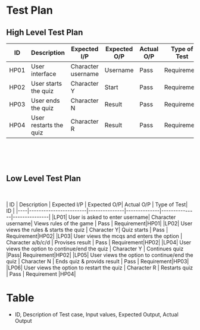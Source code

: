 # Test Plan

## High Level Test Plan

| ID | Description | Expected I/P | Expected O/P | Actual O/P | Type of Test |
|----|----------------------|-------------|-------------|-------------|--------------|
|HP01| User interface| Character username | Username | Pass| Requirement |
|HP02| User starts the quiz | Character Y | Start | Pass| Requirement |
|HP03| User ends the quiz | Character N | Result | Pass| Requirement |
|HP04| User restarts the quiz | Character R | Result | Pass| Requirement |
<br>
<br>
<br>

## Low Level Test Plan

<br>

| ID | Description | Expected I/P | Expected O/P| Actual O/P | Type of Test| ID |
|----|------------------------|---------------|--------------|---------------|---------------|
|LP01| User is asked to enter username| Character username| Views rules of the game | Pass | Requirement|HP01|
|LP02| User views the rules & starts the quiz | Character Y| Quiz starts | Pass | Requirement|HP02|
|LP03| User views the mcqs and enters the option | Character a/b/c/d | Provises result | Pass | Requirement|HP02|
|LP04| User views the option to continue/end the quiz | Character Y | Continues quiz |Pass| Requirement|HP02|
|LP05| User views the option to continue/end the quiz | Character N | Ends quiz & provids result | Pass | Requirement|HP03|
|LP06| User views the option to restart the quiz | Character R | Restarts quiz | Pass | Requirement |HP04|

# Table
* ID, Description of Test case, Input values, Expected Output, Actual Output
